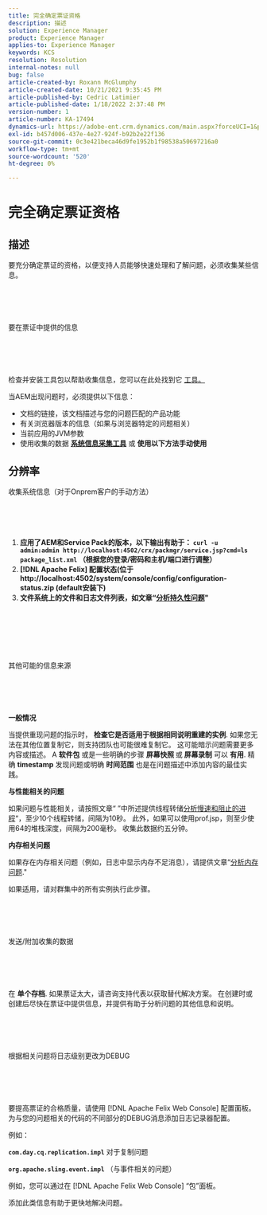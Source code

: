 ```yaml
---
title: 完全确定票证资格
description: 描述
solution: Experience Manager
product: Experience Manager
applies-to: Experience Manager
keywords: KCS
resolution: Resolution
internal-notes: null
bug: false
article-created-by: Roxann McGlumphy
article-created-date: 10/21/2021 9:35:45 PM
article-published-by: Cedric Latimier
article-published-date: 1/18/2022 2:37:48 PM
version-number: 1
article-number: KA-17494
dynamics-url: https://adobe-ent.crm.dynamics.com/main.aspx?forceUCI=1&pagetype=entityrecord&etn=knowledgearticle&id=8e3243d7-b632-ec11-b6e5-000d3a5ba97a
exl-id: b457d006-437e-4e27-924f-b92b2e22f136
source-git-commit: 0c3e421beca46d9fe1952b1f98538a50697216a0
workflow-type: tm+mt
source-wordcount: '520'
ht-degree: 0%

---
```


# 完全确定票证资格

## 描述


要充分确定票证的资格，以便支持人员能够快速处理和了解问题，必须收集某些信息。
<br><br><br><br> <br><br>要在票证中提供的信息<br><br><br><br> <br><br>
检查并安装工具包以帮助收集信息，您可以在此处找到它 [工具。](https://helpx.adobe.com/experience-manager/kb/index/tools.html)

当AEM出现问题时，必须提供以下信息：

- 文档的链接，该文档描述与您的问题匹配的产品功能
- 有关浏览器版本的信息（如果与浏览器特定的问题相关）
- 当前应用的JVM参数
- 使用收集的数据 <b>[系统信息采集工具](https://helpx.adobe.com/experience-manager/kb/support-info-collector.html)</b> 或 <b>使用以下方法手动使用</b>



## 分辨率

收集系统信息（对于Onprem客户的手动方法）<br><br><br><br> 
1. <b>应用了AEM和Service Pack的版本，以下输出有助于： `curl -u admin:admin http://localhost:4502/crx/packmgr/service.jsp?cmd=ls  package_list.xml` （根据您的登录/密码和主机/端口进行调整）</b>
2. <b>[!DNL Apache Felix] 配置状态(位于http://localhost:4502/system/console/config/configuration-status.zip (default安装下)</b>
3. <b>文件系统上的文件和日志文件列表，如文章“[分析持久性问题](https://helpx.adobe.com/experience-manager/kb/AnalyzePersistenceProblems.html)&quot;</b>

<br><br><br><br> <br><br>其他可能的信息来源<br><br><br><br> <br><br>
<b>一般情况</b>

当提供重现问题的指示时， <b>检查它是否适用于根据相同说明重建的实例</b>. 如果您无法在其他位置复制它，则支持团队也可能很难复制它。 这可能暗示问题需要更多内容或描述。
A <b>软件包</b> 或是一些明确的步骤 <b>屏幕快照 </b>或<b> 屏幕录制</b> 可以 <b>有用</b>. 精确 <b>timestamp</b> 发现问题或明确 <b>时间范围</b> 也是在问题描述中添加内容的最佳实践。

<b>与性能相关的问题</b>

如果问题与性能相关，请按照文章“ ”中所述提供线程转储[分析慢速和阻止的进程](https://helpx.adobe.com/experience-manager/kb/AnalyzeSlowAndBlockedProcesses.html)“，至少10个线程转储，间隔为10秒。 此外，如果可以使用prof.jsp，则至少使用64的堆栈深度，间隔为200毫秒。 收集此数据约五分钟。

<b>内存相关问题</b>

如果存在内存相关问题（例如，日志中显示内存不足消息），请提供文章“[分析内存问题](https://helpx.adobe.com/experience-manager/kb/AnalyzeMemoryProblems.html).&quot;

如果适用，请对群集中的所有实例执行此步骤。
<br><br><br><br> <br><br>发送/附加收集的数据<br><br><br><br> <br><br>
在 <b>单个存档</b>. 如果票证太大，请咨询支持代表以获取替代解决方案。 在创建时或创建后尽快在票证中提供信息，并提供有助于分析问题的其他信息和说明。
<br><br><br><br> <br><br>根据相关问题将日志级别更改为DEBUG<br><br><br><br> <br><br>
要提高票证的合格质量，请使用 [!DNL Apache Felix Web Console]  配置面板。 为与您的问题相关的代码的不同部分的DEBUG消息添加日志记录器配置。

例如：

<b>`com.day.cq.replication.impl`</b> 对于复制问题

<b>`org.apache.sling.event.impl`</b> （与事件相关的问题）

例如，您可以通过在 [!DNL Apache Felix Web Console]  “包”面板。

添加此类信息有助于更快地解决问题。
